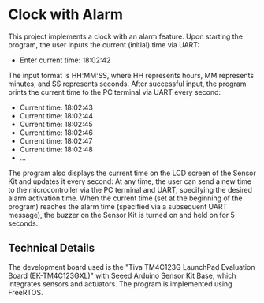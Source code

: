 # Clock with Alarm

This project implements a clock with an alarm feature. Upon starting the program, the user inputs the current (initial) time via UART:

- Enter current time: 18:02:42


The input format is HH:MM:SS, where HH represents hours, MM represents minutes, and SS represents seconds. After successful input, the program prints the current time to the PC terminal via UART every second:

- Current time: 18:02:43
- Current time: 18:02:44
- Current time: 18:02:45
- Current time: 18:02:46
- Current time: 18:02:47
- Current time: 18:02:48
- ...


The program also displays the current time on the LCD screen of the Sensor Kit and updates it every second:
At any time, the user can send a new time to the microcontroller via the PC terminal and UART, specifying the desired alarm activation time. When the current time (set at the beginning of the program) reaches the alarm time (specified via a subsequent UART message), the buzzer on the Sensor Kit is turned on and held on for 5 seconds.


## Technical Details

The development board used is the "Tiva TM4C123G LaunchPad Evaluation Board (EK-TM4C123GXL)" with Seeed Arduino Sensor Kit Base, which integrates sensors and actuators. The program is implemented using FreeRTOS.
